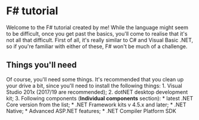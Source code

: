 # F# tutorial

Welcome to the F# tutorial created by me! While the language might seem to be difficult, once you get past the basics, you'll come to realise that it's not all that difficult. First of all, it's really similar to C# and Visual Basic .NET, so if you're familiar with either of these, F# won't be much of a challenge.

## Things you'll need

Of course, you'll need some things. It's recommended that you clean up your drive a bit, since you'll need to install the following things:
	1. Visual Studio 201x (2017/19 are recommended);
	2. dotNET desktop development kit;
	3. Following components (**Individual components** section):
		* latest .NET Core version from the list;
		* .NET Framework kits v 4.5.x and later;
		* .NET Native;
		* Advanced ASP.NET features;
		* .NET Compiler Platform SDK
